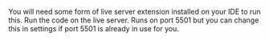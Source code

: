 You will need some form of live server extension installed on your IDE to run this. Run the code on the live server. Runs on port 5501 but you can change this in settings if port 5501 
is already in use for you. 
